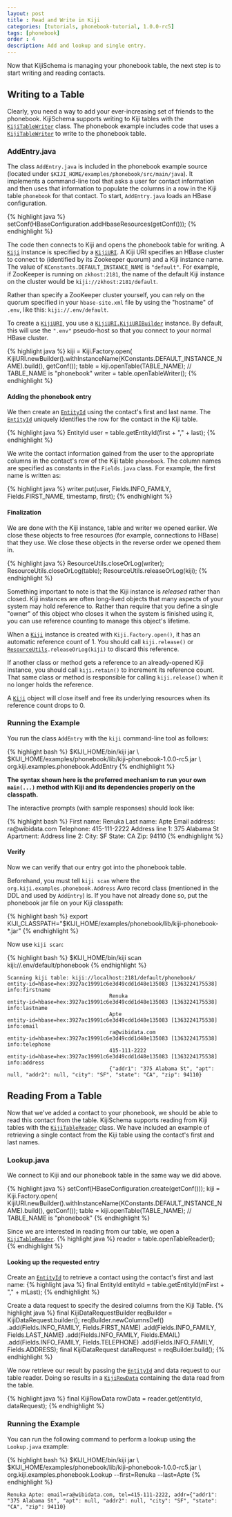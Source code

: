 ```yaml
---
layout: post
title : Read and Write in Kiji
categories: [tutorials, phonebook-tutorial, 1.0.0-rc5]
tags: [phonebook]
order : 4
description: Add and lookup and single entry.
---
```


Now that KijiSchema is managing your phonebook table, the next step is to start writing
and reading contacts.

## Writing to a Table
Clearly, you need a way to add your ever-increasing set of friends to the phonebook.
KijiSchema supports writing to Kiji tables with the
[`KijiTableWriter`]({{site.api_schema_rc5}}/KijiTableWriter.html) class. The phonebook example
includes code that uses a [`KijiTableWriter`]({{site.api_schema_rc5}}/KijiTableWriter.html) to
write to the phonebook table.

### AddEntry.java
The class `AddEntry.java` is included in the phonebook example source (located under
`$KIJI_HOME/examples/phonebook/src/main/java`). It implements a command-line tool
that asks a user for contact information and then uses that information to populate
the columns in a row in the Kiji table `phonebook` for that contact.
To start, `AddEntry.java` loads an HBase configuration.

{% highlight java %}
setConf(HBaseConfiguration.addHbaseResources(getConf()));
{% endhighlight %}

The code then connects to Kiji and opens the phonebook table for writing. A [`Kiji`]({{site.api_schema_rc5}}/Kiji.html)
instance is specified by a [`KijiURI`]({{site.api_schema_rc5}}/KijiURI.html). A Kiji URI specifies an HBase cluster to
connect to (identified by its Zookeeper quorum) and a Kiji instance name.
The value of `KConstants.DEFAULT_INSTANCE_NAME` is `"default"`.
For example, if ZooKeeper is running on `zkhost:2181`, the name of the default
Kiji instance on the cluster would be `kiji://zkhost:2181/default`.

Rather than specify a ZooKeeper cluster yourself, you can rely on the quorum
specified in your `hbase-site.xml` file by using the "hostname" of `.env`, like
this: `kiji://.env/default`.

To create a [`KijiURI`]({{site.api_schema_rc5}}/KijiURI.html), you use a
[`KijiURI.KijiURIBuilder`]({{site.api_schema_rc5}}/KijiURI.KijiURIBuilder.html)
instance. By default, this will use the `".env"` pseudo-host so that you connect
to your normal HBase cluster.

{% highlight java %}
kiji = Kiji.Factory.open(
    KijiURI.newBuilder().withInstanceName(KConstants.DEFAULT_INSTANCE_NAME).build(),
    getConf());
table = kiji.openTable(TABLE_NAME); // TABLE_NAME is "phonebook"
writer = table.openTableWriter();
{% endhighlight %}

#### Adding the phonebook entry
We then create an [`EntityId`]({{site.api_schema_rc5}}/EntityId.html) using the contact's first
and last name. The [`EntityId`]({{site.api_schema_rc5}}/EntityId.html) uniquely identifies the
row for the contact in the Kiji table.

{% highlight java %}
EntityId user = table.getEntityId(first + "," + last);
{% endhighlight %}

We write the contact information gained from the user to the appropriate columns
in the contact's row of the Kiji table `phonebook`.
The column names are specified as constants in the `Fields.java` class. For example,
the first name is written as:

{% highlight java %}
writer.put(user, Fields.INFO_FAMILY, Fields.FIRST_NAME, timestamp, first);
{% endhighlight %}

#### Finalization
We are done with the Kiji instance, table and writer we opened earlier.
We close these objects to free resources (for example, connections to HBase)
that they use. We close these objects in the reverse order we opened them in.

{% highlight java %}
ResourceUtils.closeOrLog(writer);
ResourceUtils.closeOrLog(table);
ResourceUtils.releaseOrLog(kiji);
{% endhighlight %}

Something important to note is that the Kiji instance is _released_ rather than closed.
Kiji instances are often long-lived objects that many aspects of your system may hold
reference to. Rather than require that you define a single "owner" of this object who
closes it when the system is finished using it, you can use reference counting to manage
this object's lifetime.

When a [`Kiji`]({{site.api_schema_rc5}}/Kiji.html) instance is created with `Kiji.Factory.open()`,
it has an automatic reference count of 1. You should call `kiji.release()` or
[`ResourceUtils`]({{site.api_schema_rc5}}/util/ResourceUtils.html)`.releaseOrLog(kiji)` to discard this reference.

If another class or method gets a reference to an already-opened Kiji instance,
you should call `kiji.retain()` to increment its reference count. That same
class or method is responsible for calling `kiji.release()` when it no longer
holds the reference.

A [`Kiji`]({{site.api_schema_rc5}}/Kiji.html) object will close itself and free its underlying resources when its
reference count drops to 0.

### Running the Example
You run the class `AddEntry` with the `kiji` command-line tool as follows:

<div class="userinput">
{% highlight bash %}
$KIJI_HOME/bin/kiji jar \
    $KIJI_HOME/examples/phonebook/lib/kiji-phonebook-1.0.0-rc5.jar \
    org.kiji.examples.phonebook.AddEntry
{% endhighlight %}
</div>

__The syntax shown here is the preferred mechanism to run your own `main(...)`
method with Kiji and its dependencies properly on the classpath.__

The interactive prompts (with sample responses) should look like:

<div class="userinput">
{% highlight bash %}
First name: Renuka
Last name: Apte
Email address: ra@wibidata.com
Telephone: 415-111-2222
Address line 1: 375 Alabama St
Apartment:
Address line 2:
City: SF
State: CA
Zip: 94110
{% endhighlight %}
</div>

#### Verify
Now we can verify that our entry got into the phonebook table.

Beforehand, you must tell `kiji scan` where the `org.kiji.examples.phonebook.Address`
Avro record class (mentioned in the DDL and used by `AddEntry`) is.
If you have not already done so, put the phonebook jar file on your Kiji classpath:

<div class="userinput">
{% highlight bash %}
export KIJI_CLASSPATH="$KIJI_HOME/examples/phonebook/lib/kiji-phonebook-*.jar"
{% endhighlight %}
</div>

Now use `kiji scan`:

<div class="userinput">
{% highlight bash %}
$KIJI_HOME/bin/kiji scan kiji://.env/default/phonebook
{% endhighlight %}
</div>

    Scanning kiji table: kiji://localhost:2181/default/phonebook/
    entity-id=hbase=hex:3927ac19991c6e3d49cdd1d48e135083 [1363224175538] info:firstname
                                     Renuka
    entity-id=hbase=hex:3927ac19991c6e3d49cdd1d48e135083 [1363224175538] info:lastname
                                     Apte
    entity-id=hbase=hex:3927ac19991c6e3d49cdd1d48e135083 [1363224175538] info:email
                                     ra@wibidata.com
    entity-id=hbase=hex:3927ac19991c6e3d49cdd1d48e135083 [1363224175538] info:telephone
                                     415-111-2222
    entity-id=hbase=hex:3927ac19991c6e3d49cdd1d48e135083 [1363224175538] info:address
                                     {"addr1": "375 Alabama St", "apt": null, "addr2": null, "city": "SF", "state": "CA", "zip": 94110}

## Reading From a Table
Now that we've added a contact to your phonebook, we should be able to read this
contact from the table. KijiSchema supports reading from Kiji tables with the
[`KijiTableReader`]({{site.api_schema_rc5}}/KijiTableReader.html) class. We have included an
example of retrieving a single contact from the Kiji table using the contact's first
and last names.

### Lookup.java
We connect to Kiji and our phonebook table in the same way we did above.

{% highlight java %}
setConf(HBaseConfiguration.create(getConf()));
kiji = Kiji.Factory.open(
    KijiURI.newBuilder().withInstanceName(KConstants.DEFAULT_INSTANCE_NAME).build(),
    getConf());
table = kiji.openTable(TABLE_NAME); // TABLE_NAME is "phonebook"
{% endhighlight %}

Since we are interested in reading from our table, we open a
[`KijiTableReader`]({{site.api_schema_rc5}}/KijiTableReader.html).
{% highlight java %}
reader = table.openTableReader();
{% endhighlight %}

#### Looking up the requested entry
Create an [`EntityId`]({{site.api_schema_rc5}}/EntityId.html) to retrieve a contact
using the contact's first and last name:
{% highlight java %}
final EntityId entityId = table.getEntityId(mFirst + "," + mLast);
{% endhighlight %}

Create a data request to specify the desired columns from the Kiji Table.
{% highlight java %}
final KijiDataRequestBuilder reqBuilder = KijiDataRequest.builder();
reqBuilder.newColumnsDef()
    .add(Fields.INFO_FAMILY, Fields.FIRST_NAME)
    .add(Fields.INFO_FAMILY, Fields.LAST_NAME)
    .add(Fields.INFO_FAMILY, Fields.EMAIL)
    .add(Fields.INFO_FAMILY, Fields.TELEPHONE)
    .add(Fields.INFO_FAMILY, Fields.ADDRESS);
final KijiDataRequest dataRequest = reqBuilder.build();
{% endhighlight %}

We now retrieve our result by passing the
[`EntityId`]({{site.api_schema_rc5}}/EntityId.html) and data request to our table reader.
Doing so results in a [`KijiRowData`]({{site.api_schema_rc5}}/KijiRowData.html) containing
the data read from the table.

{% highlight java %}
final KijiRowData rowData = reader.get(entityId, dataRequest);
{% endhighlight %}

### Running the Example
You can run the following command to perform a lookup using the `Lookup.java` example:

<div class="userinput">
{% highlight bash %}
$KIJI_HOME/bin/kiji jar \
    $KIJI_HOME/examples/phonebook/lib/kiji-phonebook-1.0.0-rc5.jar \
    org.kiji.examples.phonebook.Lookup --first=Renuka --last=Apte
{% endhighlight %}
</div>

    Renuka Apte: email=ra@wibidata.com, tel=415-111-2222, addr={"addr1": "375 Alabama St", "apt": null, "addr2": null, "city": "SF", "state": "CA", "zip": 94110}
